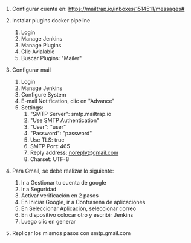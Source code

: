 1. Configurar cuenta en:
    https://mailtrap.io/inboxes/1514511/messages#
    
1. Instalar plugins docker pipeline
    1. Login
    1. Manage Jenkins
    1. Manage Plugins
    1. Clic Avialable
    1. Buscar Plugins: "Mailer"

1. Configurar mail
    1. Login
    1. Manage Jenkins
    1. Configure System
    1. E-mail Notification, clic en "Advance"
    1. Settings:
        1. "SMTP Server": smtp.mailtrap.io
        1. "Use SMTP Authentication"
        1. "User": "user"
        1. "Password": "password"
        1. Use TLS: true
        1. SMTP Port: 465
        1. Reply address: noreply@gmail.com
        1. Charset: UTF-8



1. Para Gmail, se debe realizar lo siguiente:
    1. Ir a Gestionar tu cuenta de google
    1. Ir a Seguridad
    1. Activar verificación en 2 pasos
    1. En Iniciar Google, ir a Contraseña de aplicaciones
    1. En Seleccionar Aplicación, seleccionar correo
    1. En dispositivo colocar otro y escribir Jenkins
    2. Luego clic en generar
1. Replicar los mismos pasos con smtp.gmail.com
